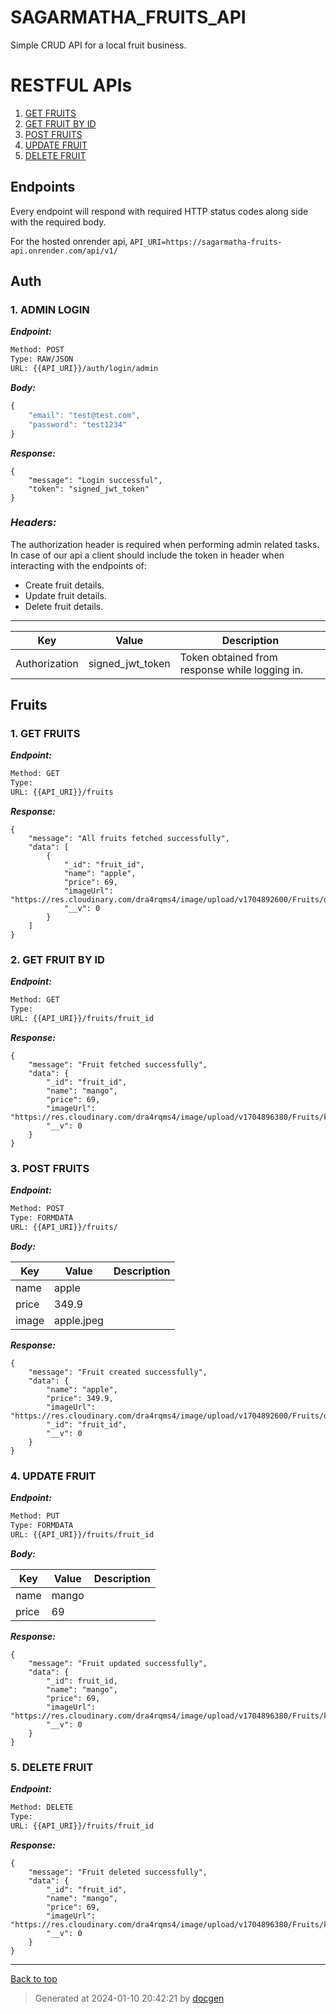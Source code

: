 # SAGARMATHA_FRUITS_API

Simple CRUD API for a local fruit business.

<!--- If we have only one group/collection, then no need for the "ungrouped" heading -->

# RESTFUL APIs

1. [GET FRUITS](#1-get-fruits)
1. [GET FRUIT BY ID](#2-get-fruit-by-id)
1. [POST FRUITS](#3-post-fruits)
1. [UPDATE FRUIT](#4-update-fruit)
1. [DELETE FRUIT](#5-delete-fruit)

## Endpoints

Every endpoint will respond with required HTTP status codes along side with the required body.

For the hosted onrender api, `API_URI=https://sagarmatha-fruits-api.onrender.com/api/v1/`

## Auth

### 1. ADMIN LOGIN

**_Endpoint:_**

```bash
Method: POST
Type: RAW/JSON
URL: {{API_URI}}/auth/login/admin
```

**_Body:_**

```js
{
    "email": "test@test.com",
    "password": "test1234"
}
```

**_Response:_**

```
{
    "message": "Login successful",
    "token": "signed_jwt_token"
}
```

### **_Headers:_**

The authorization header is required when performing admin related tasks. In case of our api a client should include the token in header when interacting with the endpoints of:

- Create fruit details.
- Update fruit details.
- Delete fruit details.

---

| Key           | Value            | Description                                    |
| ------------- | ---------------- | ---------------------------------------------- |
| Authorization | signed_jwt_token | Token obtained from response while logging in. |

## Fruits

### 1. GET FRUITS

**_Endpoint:_**

```bash
Method: GET
Type:
URL: {{API_URI}}/fruits
```

**_Response:_**

```
{
    "message": "All fruits fetched successfully",
    "data": [
        {
            "_id": "fruit_id",
            "name": "apple",
            "price": 69,
            "imageUrl": "https://res.cloudinary.com/dra4rqms4/image/upload/v1704892600/Fruits/dcmkuatx5uudwbcwayhu.jpg",
            "__v": 0
        }
    ]
}
```

### 2. GET FRUIT BY ID

**_Endpoint:_**

```bash
Method: GET
Type:
URL: {{API_URI}}/fruits/fruit_id
```

**_Response:_**

```
{
    "message": "Fruit fetched successfully",
    "data": {
        "_id": "fruit_id",
        "name": "mango",
        "price": 69,
        "imageUrl": "https://res.cloudinary.com/dra4rqms4/image/upload/v1704896380/Fruits/kmnamq0uwziuvbetkwde.jpg",
        "__v": 0
    }
}
```

### 3. POST FRUITS

**_Endpoint:_**

```bash
Method: POST
Type: FORMDATA
URL: {{API_URI}}/fruits/
```

**_Body:_**

| Key   | Value      | Description |
| ----- | ---------- | ----------- |
| name  | apple      |             |
| price | 349.9      |             |
| image | apple.jpeg |             |

**_Response:_**

```
{
    "message": "Fruit created successfully",
    "data": {
        "name": "apple",
        "price": 349.9,
        "imageUrl": "https://res.cloudinary.com/dra4rqms4/image/upload/v1704892600/Fruits/dcmkuatx5uudwbcwayhu.jpg",
        "_id": "fruit_id",
        "__v": 0
    }
}

```

### 4. UPDATE FRUIT

**_Endpoint:_**

```bash
Method: PUT
Type: FORMDATA
URL: {{API_URI}}/fruits/fruit_id
```

**_Body:_**

| Key   | Value | Description |
| ----- | ----- | ----------- |
| name  | mango |             |
| price | 69    |             |

**_Response:_**

```
{
    "message": "Fruit updated successfully",
    "data": {
        "_id": fruit_id,
        "name": "mango",
        "price": 69,
        "imageUrl": "https://res.cloudinary.com/dra4rqms4/image/upload/v1704896380/Fruits/kmnamq0uwziuvbetkwde.jpg",
        "__v": 0
    }
}
```

### 5. DELETE FRUIT

**_Endpoint:_**

```bash
Method: DELETE
Type:
URL: {{API_URI}}/fruits/fruit_id
```

**_Response:_**

```
{
    "message": "Fruit deleted successfully",
    "data": {
        "_id": "fruit_id",
        "name": "mango",
        "price": 69,
        "imageUrl": "https://res.cloudinary.com/dra4rqms4/image/upload/v1704896380/Fruits/kmnamq0uwziuvbetkwde.jpg",
        "__v": 0
    }
}
```

---

[Back to top](#sagarmatha_fruits_api)

> Generated at 2024-01-10 20:42:21 by [docgen](https://github.com/thedevsaddam/docgen)
